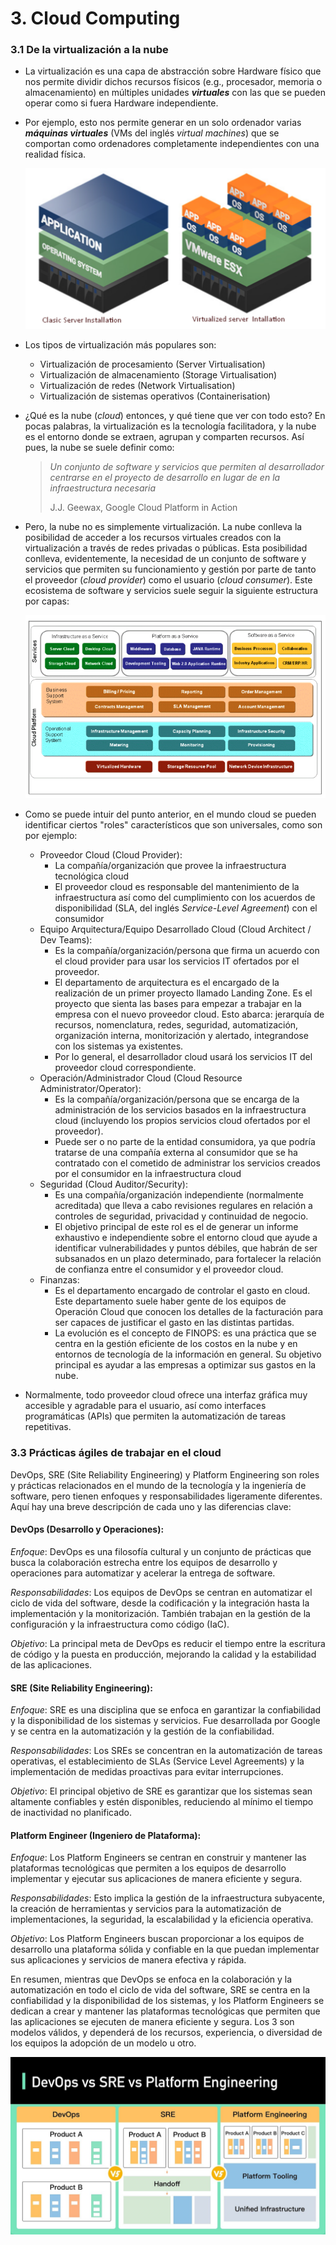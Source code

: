# 3. Cloud Computing

### 3.1 De la virtualización a la nube


* La virtualización es una capa de abstracción sobre Hardware físico que nos permite dividir dichos recursos físicos (e.g., procesador, memoria o almacenamiento) en múltiples unidades ***virtuales*** con las que se pueden operar como si fuera Hardware independiente. 

* Por ejemplo, esto nos permite generar en un solo ordenador varias ***máquinas virtuales*** (VMs del inglés *virtual machines*) que se comportan como ordenadores completamente independientes con una realidad física.

  <img src="images/virtualisation.png" alt="Virtualized Server Installation" style="zoom:65%;" />

* Los tipos de virtualización más populares son:

  * Virtualización de procesamiento (Server Virtualisation)
  * Virtualización de almacenamiento (Storage Virtualisation)
  * Virtualización de redes (Network Virtualisation)
  * Virtualización de sistemas operativos (Containerisation)

* ¿Qué es la nube (*cloud*) entonces, y qué tiene que ver con todo esto? En pocas palabras, la virtualización es la tecnología facilitadora, y la nube es el entorno donde se extraen, agrupan y comparten recursos. Así pues, la nube se suele definir como:

  > *Un conjunto de software y servicios que permiten al desarrollador centrarse en el proyecto de desarrollo en lugar de en la infraestructura necesaria*
  >
  > J.J. Geewax, Google Cloud Platform in Action

* Pero, la nube no es simplemente virtualización. La nube conlleva la posibilidad de acceder a los recursos virtuales creados con la virtualización a través de redes privadas o públicas. Esta posibilidad conlleva, evidentemente, la necesidad de un conjunto de software y servicios que permiten su funcionamiento y gestión por parte de tanto el proveedor (*cloud provider*) como el usuario (*cloud consumer*). Este ecosistema de software y servicios suele seguir la siguiente estructura por capas:

  <img src="images/layers-cloud.png" alt="Screenshot 2021-10-02 at 13.26.02" style="zoom:75%;" />



* Como se puede intuir del punto anterior, en el mundo cloud se pueden identificar ciertos "roles" característicos que son universales, como son por ejemplo:

  * Proveedor Cloud (Cloud Provider):
    * La compañía/organización que provee la infraestructura tecnológica cloud
    * El proveedor cloud es responsable del mantenimiento de la infraestructura así como del cumplimiento con los acuerdos de disponibilidad (SLA, del inglés *Service-Level Agreement*) con el consumidor 
  * Equipo Arquitectura/Equipo Desarrollado Cloud (Cloud Architect / Dev Teams): 
    * Es la compañía/organización/persona que firma un acuerdo con el cloud provider para usar los servicios IT ofertados por el proveedor.
    * El departamento de arquitectura es el encargado de la realización de un primer proyecto llamado Landing Zone. Es el proyecto que sienta las bases para empezar a trabajar en la empresa con el nuevo proveedor cloud. Esto abarca: jerarquía de recursos, nomenclatura, redes, seguridad, automatización, organización interna, monitorización y alertado, integrandose con los sistemas ya existentes.
    * Por lo general, el desarrollador cloud usará los servicios IT del proveedor cloud correspondiente.
  * Operación/Administrador Cloud (Cloud Resource Administrator/Operator):
    * Es la compañía/organización/persona que se encarga de la administración de los servicios basados en la infraestructura cloud (incluyendo los propios servicios cloud ofertados por el proveedor). 
    * Puede ser o no parte de la entidad consumidora, ya que podría tratarse de una compañía externa al consumidor que se ha contratado con el cometido de administrar los servicios creados por el consumidor en la infraestructura cloud
  * Seguridad (Cloud Auditor/Security): 
    * Es una compañía/organización independiente (normalmente acreditada) que lleva a cabo revisiones regulares en relación a controles de seguridad, privacidad y continuidad de negocio.
    * El objetivo principal de este rol es el de generar un informe exhaustivo e independiente sobre el entorno cloud que ayude a identificar vulnerabilidades y puntos débiles, que habrán de ser subsanados en un plazo determinado, para fortalecer la relación de confianza entre el consumidor y el proveedor cloud.
  * Finanzas:
    * Es el departamento encargado de controlar el gasto en cloud. Este departamento suele haber gente de los equipos de Operación Cloud que conocen los detalles de la facturación para ser capaces de justificar el gasto en las distintas partidas.
    * La evolución es el concepto de FINOPS: es una práctica que se centra en la gestión eficiente de los costos en la nube y en entornos de tecnología de la información en general. Su objetivo principal es ayudar a las empresas a optimizar sus gastos en la nube.

* Normalmente, todo proveedor cloud ofrece una interfaz gráfica muy accesible y agradable para el usuario, así como interfaces programáticas (APIs) que permiten la automatización de tareas repetitivas.

### 3.3 Prácticas ágiles de trabajar en el cloud

DevOps, SRE (Site Reliability Engineering) y Platform Engineering son roles y prácticas relacionados en el mundo de la tecnología y la ingeniería de software, pero tienen enfoques y responsabilidades ligeramente diferentes. Aquí hay una breve descripción de cada uno y las diferencias clave:


#### DevOps (Desarrollo y Operaciones):

*Enfoque*: DevOps es una filosofía cultural y un conjunto de prácticas que busca la colaboración estrecha entre los equipos de desarrollo y operaciones para automatizar y acelerar la entrega de software.

*Responsabilidades*: Los equipos de DevOps se centran en automatizar el ciclo de vida del software, desde la codificación y la integración hasta la implementación y la monitorización. También trabajan en la gestión de la configuración y la infraestructura como código (IaC).

*Objetivo*: La principal meta de DevOps es reducir el tiempo entre la escritura de código y la puesta en producción, mejorando la calidad y la estabilidad de las aplicaciones.

#### SRE (Site Reliability Engineering):

*Enfoque*: SRE es una disciplina que se enfoca en garantizar la confiabilidad y la disponibilidad de los sistemas y servicios. Fue desarrollada por Google y se centra en la automatización y la gestión de la confiabilidad.

*Responsabilidades*: Los SREs se concentran en la automatización de tareas operativas, el establecimiento de SLAs (Service Level Agreements) y la implementación de medidas proactivas para evitar interrupciones.

*Objetivo*: El principal objetivo de SRE es garantizar que los sistemas sean altamente confiables y estén disponibles, reduciendo al mínimo el tiempo de inactividad no planificado.

#### Platform Engineer (Ingeniero de Plataforma):

*Enfoque*: Los Platform Engineers se centran en construir y mantener las plataformas tecnológicas que permiten a los equipos de desarrollo implementar y ejecutar sus aplicaciones de manera eficiente y segura.

*Responsabilidades*: Esto implica la gestión de la infraestructura subyacente, la creación de herramientas y servicios para la automatización de implementaciones, la seguridad, la escalabilidad y la eficiencia operativa.

*Objetivo*: Los Platform Engineers buscan proporcionar a los equipos de desarrollo una plataforma sólida y confiable en la que puedan implementar sus aplicaciones y servicios de manera efectiva y rápida.


En resumen, mientras que DevOps se enfoca en la colaboración y la automatización en todo el ciclo de vida del software, SRE se centra en la confiabilidad y la disponibilidad de los sistemas, y los Platform Engineers se dedican a crear y mantener las plataformas tecnológicas que permiten que las aplicaciones se ejecuten de manera eficiente y segura. Los 3 son modelos válidos, y dependerá de los recursos, experiencia, o diversidad de los equipos la adopción de un modelo u otro.

  <img src="images/devs-teams-ways.jpg" style="zoom:75%;" />
  
